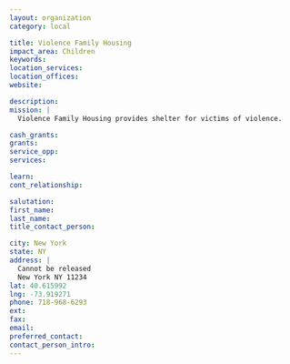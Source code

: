 ```yaml
---
layout: organization
category: local

title: Violence Family Housing
impact_area: Children
keywords: 
location_services: 
location_offices: 
website: 

description: 
mission: |
  Violence Family Housing provides shelter for victims of violence.

cash_grants: 
grants: 
service_opp: 
services: 

learn: 
cont_relationship: 

salutation: 
first_name: 
last_name: 
title_contact_person: 

city: New York
state: NY
address: |
  Cannot be released  
  New York NY 11234
lat: 40.615992
lng: -73.919271
phone: 718-968-6293
ext: 
fax: 
email: 
preferred_contact: 
contact_person_intro: 
---
```

